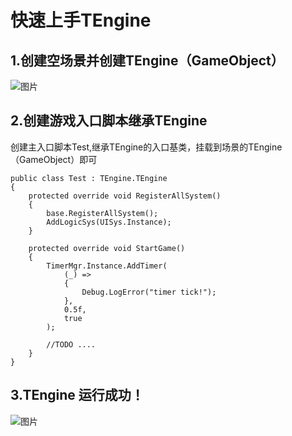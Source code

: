 # 快速上手TEngine

## 1.创建空场景并创建TEngine（GameObject）
![图片](/images/快速开始-Scene.png)

## 2.创建游戏入口脚本继承TEngine

创建主入口脚本Test,继承TEngine的入口基类，挂载到场景的TEngine（GameObject）即可
```csharp{1,5}
public class Test : TEngine.TEngine
{
    protected override void RegisterAllSystem()
    {
        base.RegisterAllSystem();
        AddLogicSys(UISys.Instance);
    }

    protected override void StartGame()
    {
        TimerMgr.Instance.AddTimer(
            (_) =>
            {
                Debug.LogError("timer tick!");
            },
            0.5f,
            true
        );

        //TODO ....
    }
}
```
## 3.TEngine 运行成功！
![图片](/images/快速开始-Result.png)
